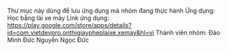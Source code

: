 Thư mục này dùng để lưu ứng dụng mà nhóm đang thực hành
Ứng dụng: Học bằng lái xe máy
Link ứng dụng: https://play.google.com/store/apps/details?id=com.vietdevpro.onthigiaypheplaixe.xemay&hl=vi
Thành viên nhóm: Đào Minh Đức
                 Nguyễn Ngọc Đức